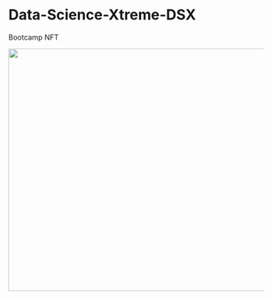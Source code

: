 # Data-Science-Xtreme-DSX
Bootcamp NFT
<p align="center">
<img src="https://drive.google.com/file/d/1L8O_qpGU_zDmCsZTKL3g67QYpZR4funJ/view?usp=sharing" width="640" height="480" allow="autoplay">
  
